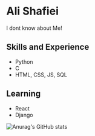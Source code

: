# Ali Shafiei

I dont know about Me!

## Skills and Experience
* Python
* C 
* HTML, CSS, JS, SQL

## Learning 
* React 
* Django

![Anurag's GitHub stats](https://github-readme-stats.vercel.app/api?username=969ali969&theme=radical)
